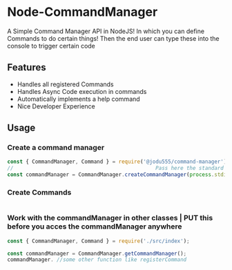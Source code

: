 # Node-CommandManager
A Simple Command Manager API in NodeJS! 
In which you can define Commands to do certain things! 
Then the end user can type these into the console to trigger certain code

## Features

  * Handles all registered Commands
  * Handles Async Code execution in commands
  * Automatically implements a help command
  * Nice Developer Experience

## Usage

### Create a command manager

```javascript
const { CommandManager, Command } = require('@jodu555/command-manager');
//                                              Pass here the standard pipe you want to use
const commandManager = CommandManager.createCommandManager(process.stdin, process.stdout);
```

### Create Commands

```javascript

```

### Work with the commandManager in other classes | PUT this before you acces the commandManager anywhere

```javascript
const { CommandManager, Command } = require('./src/index');

const commandManager = CommandManager.getCommandManager();
commandManager. //some other function like registerCommand
```